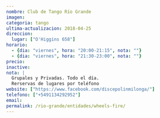```yaml
---
nombre: Club de Tango Río Grande
imagen: 
categoria: tango
ultima-actualizacion: 2018-04-25
direccion: 
  lugar: ["O'Higgins 658"]
horario: 
  - {dia: "viernes", hora: "20:00-21:15", nota: ""}
  - {dia: "viernes", hora: "21:30-23:00", nota: ""}
precio: 
inactive: 
nota: | 
  Grupales y Privadas. Todo el día.
  Rerservas de lugares por teléfono
website: ["https://www.facebook.com/discepolinmilonga/"]
telefono: ["+5491134292952"]
email: 
permalink: /rio-grande/entidades/wheels-fire/
---
```


